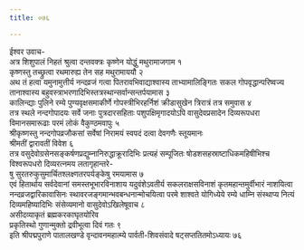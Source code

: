 ```yaml
---
title: ०७६

---
```

ईश्वर उवाच-  
अत्र शिशुपालं निहतं श्रुत्वा दन्तवक्त्रः कृष्णेन योद्धुं मथुरामाजगाम १  
कृष्णस्तु तच्छ्रुत्वा रथमारुह्य तेन सह मथुरामाययौ २  
अथ तं हत्वा यमुनामुत्तीर्य नन्दव्रजं गत्वा पितरावभिवाद्याश्वास्य ताभ्यामालिङ्गितः सकल गोपवृद्धान्परिष्वज्य तानाश्वास्य बहुवस्त्राभरणादिभिस्तत्रस्थान्सर्वान्सन्तर्पयामास ३  
कालिन्द्याः पुलिने रम्ये पुण्यवृक्षसमाकीर्णे गोपस्त्रीभिरहर्निशं क्रीडासुखेन त्रिरात्रं तत्र समुवास ४  
तत्र स्थले नन्दगोपादयः सर्वे जनाः पुत्रदारसहिताः पशुपक्षिमृगादयोऽपि वासुदेवप्रसादेन दिव्यरूपधरा विमानसमारूढाः परमं लोकं वैकुण्ठमवापुः ५  
श्रीकृष्णस्तु नन्दगोपव्रजौकसां सर्वेषां निरामयं स्वपदं दत्वा देवगणैः स्तूयमानः  
श्रीमतीं द्वारावतीं विवेश ६  
तत्र वसुदेवोग्रसेनसङ्कर्षणप्रद्युम्नानिरुद्धाक्रूरादिभिः प्रत्यहं सम्पूजितः षोडशसहस्राष्टाधिकमहिषीभिश्च विश्वरूपधरो दिव्यरत्नमय लतागृहान्तरे-  
षु सुरतरुकुसुमार्चितश्लक्ष्णतरपर्यङ्केषु रमयामास ७  
एवं हितार्थाय सर्वदेवानां समस्तभूभारविनाशाय यदुवंशेऽवतीर्य सकलराक्षसविनाशं कृतमहान्तमुर्वीभारं नाशयित्वा नन्दव्रजद्वारिकावासिनः स्थावरजङ्गमान्भवबन्धनान्मोचयित्वा परमे शाश्वते योगिध्येये रम्ये धाम्नि संस्थाप्य नित्यं दिव्यमहिष्यादिभिः संसेव्यमानो वासुदेवोऽखिलेषूवाच ८  
असीदव्याकृतं ब्रह्मकरकाघृतयोरिव  
प्रकृतिस्थो गुणान्मुक्तो द्रवीभूत्वा दिवं गतः ९  
इति श्रीपद्मपुराणे पातालखण्डे वृन्दावनमहात्म्ये पार्वती-शिवसंवादे षट्सप्ततितमोऽध्यायः ७६